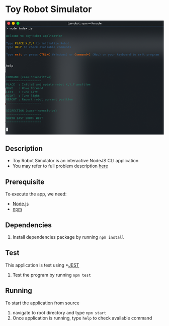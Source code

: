 # Toy Robot Simulator

<img src="./terminal.png" width="auto" height="auto">

## Description

- Toy Robot Simulator is an interactive NodeJS CLI application
- You may refer to full problem description [here](PROBLEM.md)

## Prerequisite

To execute the app, we need:

* [Node.js](https://nodejs.org/en/download/)
* [npm](https://www.npmjs.com/)

## Dependencies

1. Install dependencies package by running `npm install`

## Test

This application is test using *[JEST](https://jestjs.io/)

1. Test the program by running `npm test`

## Running

To start the application from source

1. navigate to root directory and type `npm start`
2. Once application is running, type `help` to check available command
